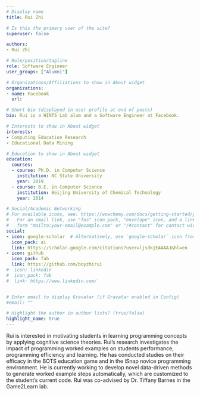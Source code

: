 ```yaml
---
# Display name
title: Rui Zhi

# Is this the primary user of the site?
superuser: false

authors:
- Rui Zhi

# Role/position/tagline
role: Software Engineer
user_groups: ["Alumni"]

# Organizations/Affiliations to show in About widget
organizations:
- name: Facebook
  url:

# Short bio (displayed in user profile at end of posts)
bio: Rui is a HINTS Lab alum and a Software Engineer at Facebook.

# Interests to show in About widget
interests:
- Computing Education Research
- Educational Data Mining

# Education to show in About widget
education:
  courses:
  - course: Ph.D. in Computer Science
    institution: NC State University
    year: 2019
  - course: B.E. in Computer Science
    institution: Beijing University of Chemical Technology
    year: 2014

# Social/Academic Networking
# For available icons, see: https://wowchemy.com/docs/getting-started/page-builder/#icons
#   For an email link, use "fas" icon pack, "envelope" icon, and a link in the
#   form "mailto:your-email@example.com" or "/#contact" for contact widget.
social:
- icon: google-scholar  # Alternatively, use `google-scholar` icon from `ai` icon pack
  icon_pack: ai
  link: https://scholar.google.com/citations?user=ljsdkjEAAAAJ&hl=en
- icon: github
  icon_pack: fab
  link: https://github.com/boyzhirui
#- icon: linkedin
#  icon_pack: fab
#  link: https://www.linkedin.com/


# Enter email to display Gravatar (if Gravatar enabled in Config)
#email: ""

# Highlight the author in author lists? (true/false)
highlight_name: true
---
```


Rui is interested in motivating students in learning programming concepts by applying cognitive science theories. Rui’s research investigates the impact of programming worked examples on students performance, programming efficiency and learning. He has conducted studies on their efficacy in the BOTS education game and in the iSnap novice programming environment. He is currently working to develop novel data-driven methods to generate worked example steps automatically, which are customized to the student’s current code. Rui was co-advised by Dr. Tiffany Barnes in the Game2Learn lab.